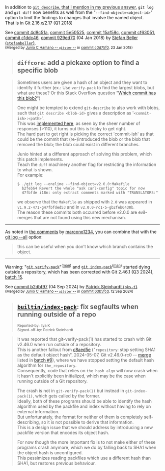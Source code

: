 In addition to [`git describe`, that I mention in my previous answer][1], `git log` and `git diff` now benefits as well from the "`--find-object=<object-id>`" option to limit the findings to changes that involve the named object.  
That is in Git 2.16.x/2.17 (Q1 2018)

See [commit 4d8c51a](https://github.com/git/git/commit/4d8c51aa19be94bddb7cac6b11bccb4d23dfd4f8), [commit 5e50525](https://github.com/git/git/commit/5e505257f2651647c072f9c61fdc5dd52bbce8b2), [commit 15af58c](https://github.com/git/git/commit/15af58c1adba431c216e2a45fa0d22944560ba02), [commit cf63051](https://github.com/git/git/commit/cf63051adad03e827e0313a57db0a79ad39a04a0), [commit c1ddc46](https://github.com/git/git/commit/c1ddc4610c553b06591aac74b610b56448cbb976), [commit 929ed70](https://github.com/git/git/commit/929ed70a7263fc3be909b363993672b649153706) (04 Jan 2018) by [Stefan Beller (`stefanbeller`)](https://github.com/stefanbeller).  
<sup>(Merged by [Junio C Hamano -- `gitster` --](https://github.com/gitster) in [commit c0d75f0](https://github.com/git/git/commit/c0d75f0e2e2cbf432358bfd00be593fd28e257a3), 23 Jan 2018)</sup>  

> ## `diffcore`: add a pickaxe option to find a specific blob

> Sometimes users are given a hash of an object and they want to identify it further (ex.: Use `verify-pack` to find the largest blobs, but what are these? Or this Stack Overflow question "[Which commit has this blob?][2]")
>
> One might be tempted to extend `git-describe` to also work with blobs, such that `git describe <blob-id>` gives a description as
'`<commit-ish>:<path>`'.  
This was [implemented here][3]; as seen by the sheer
number of responses (>110), it turns out this is tricky to get right.  
The hard part to get right is picking the correct 'commit-ish' as that could be the commit that (re-)introduced the blob or the blob that
removed the blob; the blob could exist in different branches.
>
> Junio hinted at a different approach of solving this problem, which this patch implements.  
Teach the `diff` machinery another flag for restricting the information to what is shown.  
For example:
>
>     $ ./git log --oneline --find-object=v2.0.0:Makefile
>       b2feb64 Revert the whole "ask curl-config" topic for now
>       47fbfde i18n: only extract comments marked with "TRANSLATORS:"
>
> we observe that the `Makefile` as shipped with `2.0` was appeared in
`v1.9.2-471-g47fbfded53` and in `v2.0.0-rc1-5-gb2feb6430b`.  
The reason these commits both occurred before v2.0.0 are evil-merges that are not found using this new mechanism.

---

As noted in [the comments][4] by [marcono1234][5], you can combine that with the [git log --all][6] option:

> this can be useful when you don't know which branch contains the object.

-----

Warning: "[`git verify-pack`](https://github.com/git/git/blob/63b5fcdde90361195f7f6ade199c90d91e2ecf53/Documentation/git-verify-pack.txt)"<sup>([man](https://git-scm.com/docs/git-verify-pack))</sup> and [`git index-pack`](https://github.com/git/git/blob/63b5fcdde90361195f7f6ade199c90d91e2ecf53/Documentation/git-index-pack.txt)<sup>([man](https://git-scm.com/docs/git-index-pack))</sup> started dying outside a repository, which has been corrected with Git 2.46.1 (Q3 2024), [batch 15](https://github.com/git/git/commit/f8ca6d006426c0a46216bc21cd9950d1df3f9bf1).

See [commit b2dbf97](https://github.com/git/git/commit/b2dbf97f47870dd71eab319a55b362102d65c209) (04 Sep 2024) by [Patrick Steinhardt (`pks-t`)](https://github.com/pks-t).  
<sup>(Merged by [Junio C Hamano -- `gitster` --](https://github.com/gitster) in [commit 63b5fcd](https://github.com/git/git/commit/63b5fcdde90361195f7f6ade199c90d91e2ecf53), 12 Sep 2024)</sup>  

> ## [`builtin/index-pack`](https://github.com/git/git/commit/b2dbf97f47870dd71eab319a55b362102d65c209): fix segfaults when running outside of a repo  
> <sup>Reported-by: Ilya K</sup>  
> <sup>Signed-off-by: Patrick Steinhardt</sup>

> It was reported that git-verify-pack(1) has started to crash with Git v2.46.0 when run outside of a repository.  
> This is another fallout from [c8aed5e](https://github.com/git/git/commit/c8aed5e8dadf913e041cde72d704aa91f378b71b) ("`repository`: stop setting SHA1 as the default object hash", 2024-05-07, Git v2.46.0-rc0 -- [merge](https://github.com/git/git/commit/a60c21b7206fff1a6ab561e29ac7312c437d2592) listed in [batch #9](https://github.com/git/git/commit/58bac47f8eb2c5e92e354f33ee079a244e5b5003)), where we have stopped setting the default hash algorithm for `the_repository`.  
> Consequently, code that relies on `the_hash_algo` will now crash when it hasn't explicitly been initialized, which may be the case when running outside of a Git repository.  
>
> The crash is not in `git-verify-pack(1)` but instead in `git-index-pack(1)`, which gets called by the former.  
> Ideally, both of these programs should be able to identify the hash algorithm used by the packfile and index without having to rely on external information.  
> But unfortunately, the format for neither of them is completely self-describing, so it is not possible to derive that information.  
> This is a design issue that we should address by introducing a new packfile version that encodes its object hash.  
>
> For now though the more important fix is to not make either of these programs crash anymore, which we do by falling back to SHA1 when the object hash is unconfigured.  
> This pessimizes reading packfiles which use a different hash than SHA1, but restores previous behaviour.

  [1]: https://stackoverflow.com/a/48027778/6309
  [2]: https://stackoverflow.com/q/223678/6309
  [3]: https://public-inbox.org/git/20171028004419.10139-1-sbeller@google.com/
  [4]: https://stackoverflow.com/questions/223678/which-commit-has-this-blob/48590251#comment122173464_48590251
  [5]: https://stackoverflow.com/users/4288506/marcono1234
  [6]: https://git-scm.com/docs/git-log#Documentation/git-log.txt---all
